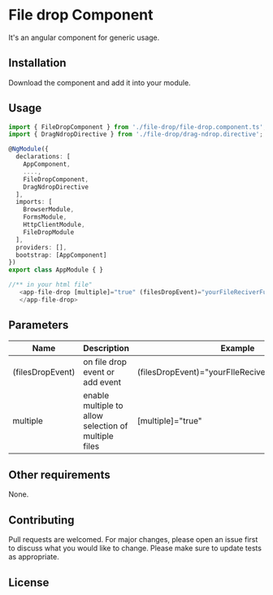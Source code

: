 
# File drop Component

It's an angular component for generic usage.

## Installation

Download the component and add it into your module.

## Usage

```TypeScript
import { FileDropComponent } from './file-drop/file-drop.component.ts';
import { DragNdropDirective } from './file-drop/drag-ndrop.directive';

@NgModule({
  declarations: [
    AppComponent,
    ....,
    FileDropComponent,
    DragNdropDirective
  ],
  imports: [
    BrowserModule,
    FormsModule,
    HttpClientModule,
    FileDropModule
  ],
  providers: [],
  bootstrap: [AppComponent]
})
export class AppModule { }

//** in your html file"
   <app-file-drop [multiple]="true" (filesDropEvent)="yourFileReciverFunction($event)">
   </app-file-drop>
```

## Parameters
Name  | Description | Example | 
------------- | ------------- | -------------
(filesDropEvent)  | on file drop event or add event | (filesDropEvent)="yourFIleReciverFunction($event)"|
multiple | enable multiple to allow selection of multiple files | [multiple]="true"

## Other requirements
None.


## Contributing
Pull requests are welcomed. For major changes, please open an issue first to discuss what you would like to change.
Please make sure to update tests as appropriate.


## License
